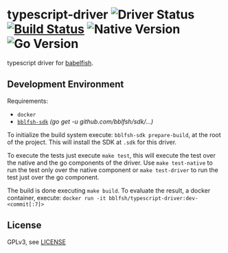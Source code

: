 # typescript-driver  ![Driver Status](https://img.shields.io/badge/status-pre--alpha-d6ae86.svg) [![Build Status](https://travis-ci.org/bblfsh/typescript-driver.svg?branch=master)](https://travis-ci.org/bblfsh/typescript-driver) ![Native Version](https://img.shields.io/badge/typescript%20version-2.2.1-aa93ea.svg) ![Go Version](https://img.shields.io/badge/go%20version-1.8-63afbf.svg)

typescript driver for [babelfish](https://github.com/bblfsh/server).


Development Environment
-----------------------

Requirements:
- `docker`
- [`bblfsh-sdk`](https://github.com/bblfsh/sdk) _(go get -u github.com/bblfsh/sdk/...)_

To initialize the build system execute: `bblfsh-sdk prepare-build`, at the root of the project. This will install the SDK at `.sdk` for this driver.

To execute the tests just execute `make test`, this will execute the test over the native and the go components of the driver. Use `make test-native` to run the test only over the native component or `make test-driver` to run the test just over the go component.

The build is done executing `make build`. To evaluate the result, a docker container, execute:
`docker run -it bblfsh/typescript-driver:dev-<commit[:7]>`


License
-------

GPLv3, see [LICENSE](LICENSE)



